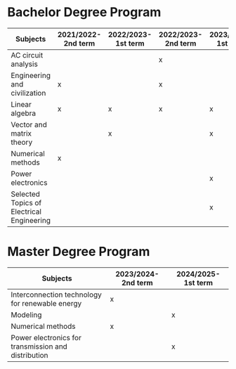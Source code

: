 # Bachelor Degree Program

| Subjects  | 2021/2022-2nd term  | 2022/2023-1st term  | 2022/2023-2nd term  | 2023/2024-1st term  | 2023/2024-2nd term | 2024/2025-1st term |
|---|---|---|---|---|---|---|
| AC circuit analysis  |   |   |  x |   |
| Engineering and civilization  |  x |   | x  |   | x |  |
| Linear algebra  |  x | x  | x  | x  | x | |
| Vector and matrix theory  |   |  x |   |  x |  | x |
| Numerical methods  | x  |   |   |   | | |
| Power electronics  |   |   |   |  x | | x |
| Selected Topics of Electrical Engineering  |   |   |   |  x | | |

# Master Degree Program

| Subjects  |  2023/2024-2nd term | 2024/2025-1st term |
|---|---|---|
| Interconnection technology for renewable energy | x |    |
| Modeling | | x |
| Numerical methods | x | |
| Power electronics for transmission and distribution | | x |



